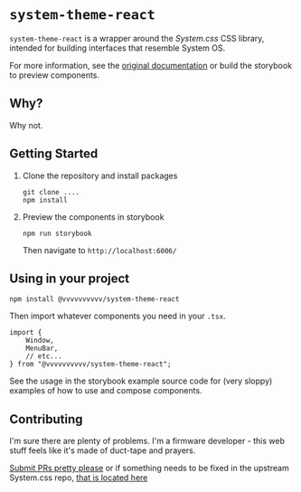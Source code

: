 # `system-theme-react` #

`system-theme-react` is a wrapper around the *System.css* CSS library, intended for building interfaces that resemble System OS.

For more information, see the [original documentation](https://sakofchit.github.io/system.css/) or build
the storybook to preview components.


## Why? ##

Why not. 

## Getting Started ##

1. Clone the repository and install packages

   ```
   git clone ....
   npm install
   ```

2. Preview the components in storybook

   ```
   npm run storybook
   ```
   Then navigate to `http://localhost:6006/`


## Using in your project ##

```
npm install @vvvvvvvvvv/system-theme-react
```

Then import whatever components you need in your `.tsx`.

```tsx
import { 
    Window,
    MenuBar,
    // etc...
} from "@vvvvvvvvvv/system-theme-react";
```

See the usage in the storybook example source code for (very sloppy) examples of how to use and compose components.


## Contributing ##

I'm sure there are plenty of problems. I'm a firmware developer - this web stuff feels like it's made of duct-tape and prayers.

[Submit PRs pretty please](https://github.com/vvvvvvvvvv-LLC/system-theme-react/pulls) or if something needs to be fixed in the upstream System.css repo, [that is located here](https://github.com/sakofchit/system.css)